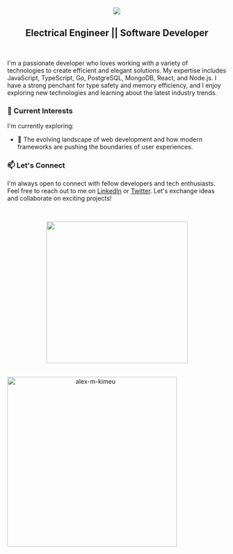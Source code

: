 <h1 align="center">
  <a href="https://git.io/typing-svg">
    <img src="https://readme-typing-svg.herokuapp.com/?lines=Hello there+👋;I+am+David+Kiprop....;Nice+to+meet+you!&center=true&size=30">
  </a>
</h1>
<h2 align ="center">
    <span>Electrical Engineer</span> 
    || 
    <span >Software Developer</span>
</h2>
<br/>

I'm a passionate developer who loves working with a variety of technologies to create efficient and elegant solutions.
My expertise includes JavaScript, TypeScript, Go, PostgreSQL, MongoDB, React, and Node.js.
I have a strong penchant for type safety and memory efficiency, and I enjoy exploring new technologies and learning about the latest industry trends.

### 🌱 Current Interests

I'm currently exploring:

- 🌈 The evolving landscape of web development and how modern frameworks are pushing the boundaries of user experiences.

### 📫 Let's Connect

I'm always open to connect with fellow developers and tech enthusiasts.
Feel free to reach out to me on [LinkedIn](https://www.linkedin.com/in/david-tanui-671b08231/) or [Twitter](https://twitter.com/kiprop_dev).
Let's exchange ideas and collaborate on exciting projects!

<br/>
<p align=center>
  <div align=center>
    <a href="https://github.com/anuraghazra/github-readme-stats">
      <img width=325 align="center" src="https://github-readme-stats.vercel.app/api/top-langs/?username=kiprop-dave&hide=c%23,powershell,Mathematica,Ruby,Objective-C,Objective-C%2b%2b,Cuda&title_color=61dafb&text_color=ffffff&icon_color=61dafb&bg_color=20232a&langs_count=8&layout=compact&border_color=61dafb&hide_border=true" />
    </a>
  </div>
  <br>
</p>
<p align=center>
  <div align=center>
    <a href="https://github.com/denvercoder1/github-readme-streak-stats" title="Go to Source">
      <img align="left" width=390 src="https://github-readme-streak-stats.herokuapp.com/?user=kiprop-dave&theme=react&border=61dafb&hide_border=true" alt="alex-m-kimeu" />
    </a>
  </div>
</p>

<!--
**kiprop-dave/kiprop-dave** is a ✨ _special_ ✨ repository because its `README.md` (this file) appears on your GitHub profile.

Here are some ideas to get you started:

- 🔭 I’m currently working on ...
- 🌱 I’m currently learning ...
- 👯 I’m looking to collaborate on ...
- 🤔 I’m looking for help with ...
- 💬 Ask me about ...
- 📫 How to reach me: ...
- 😄 Pronouns: ...
- ⚡ Fun fact: ...
-->

